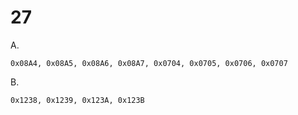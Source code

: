 # 27 #

A.

    0x08A4, 0x08A5, 0x08A6, 0x08A7, 0x0704, 0x0705, 0x0706, 0x0707

B.

    0x1238, 0x1239, 0x123A, 0x123B
